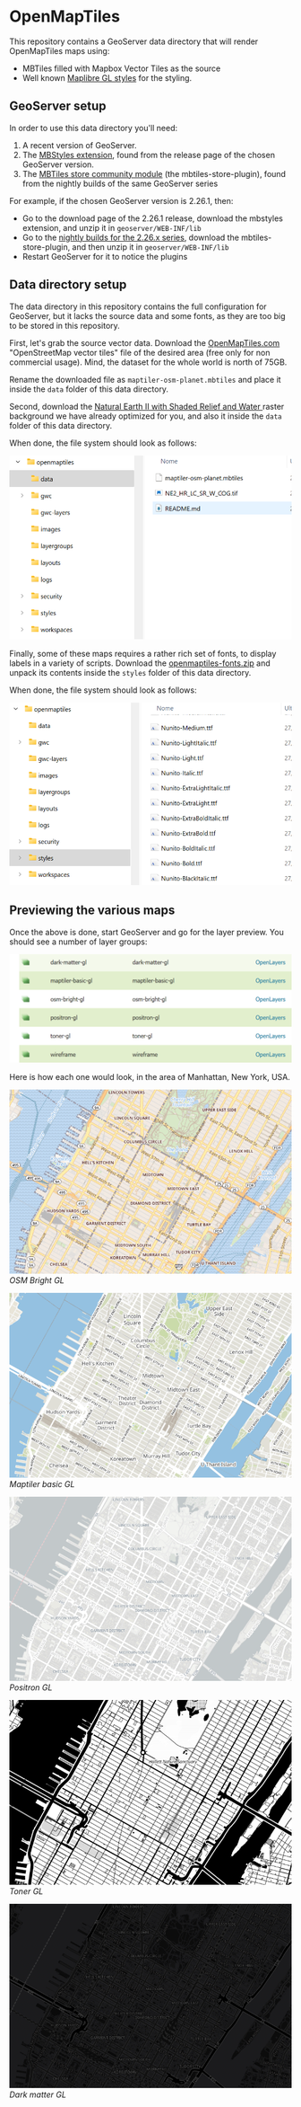 # OpenMapTiles

This repository contains a GeoServer data directory that will render OpenMapTiles maps using:
* MBTiles filled with Mapbox Vector Tiles as the source
* Well known [Maplibre GL styles](https://maplibre.org/maplibre-style-spec/) for the styling.

## GeoServer setup

In order to use this data directory you'll need:

1. A recent version of GeoServer.
2. The [MBStyles extension](https://docs.geoserver.org/stable/en/user/styling/mbstyle/installing.html), found from the release page of the chosen GeoServer version.
3. The [MBTiles store community module](https://docs.geoserver.org/stable/en/user/community/mbtiles/installing.html) (the mbtiles-store-plugin), found from the nightly builds of the same GeoServer series

For example, if the chosen GeoServer version is 2.26.1, then:
* Go to the download page of the 2.26.1 release, download the mbstyles extension, and unzip it in ``geoserver/WEB-INF/lib``
* Go to the [nightly builds for the 2.26.x series](https://build.geoserver.org/geoserver/2.26.x/community-latest/), download the mbtiles-store-plugin, and then unzip it in ``geoserver/WEB-INF/lib``
* Restart GeoServer for it to notice the plugins

## Data directory setup

The data directory in this repository contains the full configuration for GeoServer, but it lacks the source data and some fonts, as they are too big to be stored in this repository.

First, let's grab the source vector data. Download the [OpenMapTiles.com](https://openmaptiles.com/downloads/planet/) "OpenStreetMap vector tiles" file of the desired area (free only for non commercial usage).
Mind, the dataset for the whole world is north of 75GB.

Rename the downloaded file as ``maptiler-osm-planet.mbtiles`` and place it inside the ``data`` folder of this data directory.

Second, download the [Natural Earth II with Shaded Relief and Water
](https://www.dropbox.com/scl/fi/o6vj1qrsi7b9v7mu6tlf1/NE2_HR_LC_SR_W_COG.tif?rlkey=wgbd8yytqhdr8g5c7q5q74lry&st=dld4sb3e&dl=1) raster background we have already optimized for you, and also it inside the ``data`` folder of this data directory.

When done, the file system should look as follows:

![](images/data.png)

Finally, some of these maps requires a rather rich set of fonts, to display labels in a variety of scripts. Download the [openmaptiles-fonts.zip](https://www.dropbox.com/scl/fi/o6vj1qrsi7b9v7mu6tlf1/NE2_HR_LC_SR_W_COG.tif?rlkey=wgbd8yytqhdr8g5c7q5q74lry&st=bicwwybk&dl=1) and unpack its contents inside the ``styles`` folder of this data directory. 

When done, the file system should look as follows:

![](images/fonts.png)

## Previewing the various maps

Once the above is done, start GeoServer and go for the layer preview.
You should see a number of layer groups:

![](images/preview.png)

Here is how each one would look, in the area of Manhattan, New York, USA.

![OSM Bright GL](images/osm-bright-gl.png)
*OSM Bright GL*

![Maptiler basic GL](images/maptiler-basic-gl.png)
*Maptiler basic GL*

![Positron GL](images/positron-gl.png)
*Positron GL*

![Toner GL](images/toner-gl.png)
*Toner GL*

![Dark matter GL](images/dark-matter-gl.png)
*Dark matter GL*